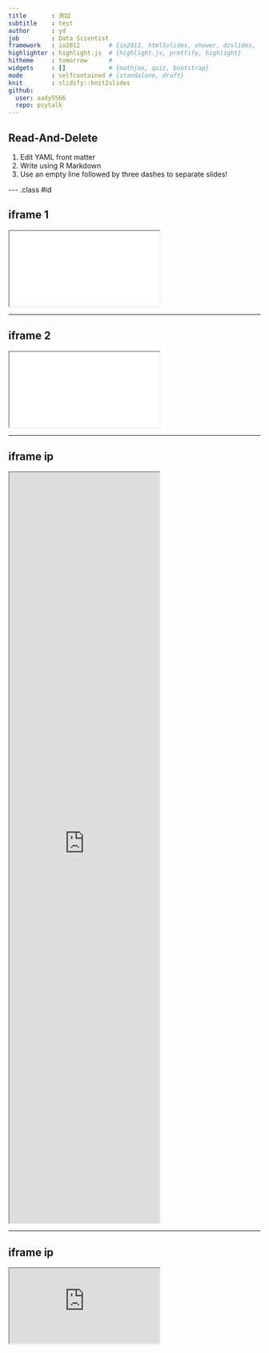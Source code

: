 ```yaml
---
title       : 測試
subtitle    : test
author      : yd
job         : Data Scientist
framework   : io2012        # {io2012, html5slides, shower, dzslides, ...}
highlighter : highlight.js  # {highlight.js, prettify, highlight}
hitheme     : tomorrow      # 
widgets     : []            # {mathjax, quiz, bootstrap}
mode        : selfcontained # {standalone, draft}
knit        : slidify::knit2slides
github: 
  user: aady5566
  repo: psytalk
---
```


## Read-And-Delete

1. Edit YAML front matter
2. Write using R Markdown
3. Use an empty line followed by three dashes to separate slides!

--- .class #id 

## iframe 1
<div class="iframe-rwd">
  <iframe src="./html/bar.html"></iframe>    
</div>

---

## iframe 2
<div class="iframe-rwd">
  <iframe src="./html/barline.html"></iframe>    
</div>

---

## iframe ip
<div style="height:1500px;overflow:scroll">
  <iframe src="https://aady5566.github.io/" height=1500px></iframe>  
</div>

---

## iframe ip
<div style="overflow:scroll" class="iframe-rwd">
  <iframe src="https://aady5566.github.io/timeline/"></iframe>  
</div>




